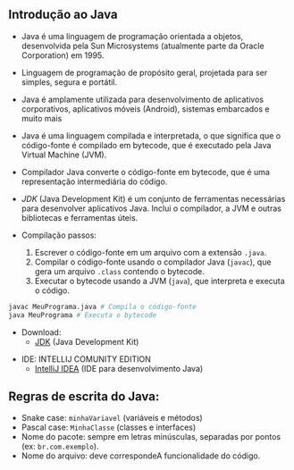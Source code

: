 ## Introdução ao Java 
- Java é uma linguagem de programação orientada a objetos, desenvolvida pela Sun Microsystems (atualmente parte da Oracle Corporation) em 1995.
- Linguagem de programação de propósito geral, projetada para ser simples, segura e portátil.

- Java é amplamente utilizada para desenvolvimento de aplicativos corporativos, aplicativos móveis (Android), sistemas embarcados e muito mais

- Java é uma linguagem compilada e interpretada, o que significa que o código-fonte é compilado em bytecode, que é executado pela Java Virtual Machine (JVM).

- Compilador Java converte o código-fonte em bytecode, que é uma representação intermediária do código.

- *JDK* (Java Development Kit) é um conjunto de ferramentas necessárias para desenvolver aplicativos Java. Inclui o compilador, a JVM e outras bibliotecas e ferramentas úteis.

- Compilação passos:
    1. Escrever o código-fonte em um arquivo com a extensão `.java`.
    2. Compilar o código-fonte usando o compilador Java (`javac`), que gera um arquivo `.class` contendo o bytecode.
    3. Executar o bytecode usando a JVM (`java`), que interpreta e executa o código.

```bash
javac MeuPrograma.java # Compila o código-fonte
java MeuPrograma # Executa o bytecode
```
- Download:
    - [JDK](https://www.oracle.com/java/technologies/javase-jdk11-downloads.html) (Java Development Kit)

+ IDE: INTELLIJ COMUNITY EDITION
    - [IntelliJ IDEA](https://www.jetbrains.com/idea/download/) (IDE para desenvolvimento Java)
   

## Regras de escrita do Java:
- Snake case: `minhaVariavel` (variáveis e métodos)
- Pascal case: `MinhaClasse` (classes e interfaces)
- Nome do pacote: sempre em letras minúsculas, separadas por pontos (ex: `br.com.exemplo`).
- Nome do arquivo: deve correspondeA funcionalidade do código. 